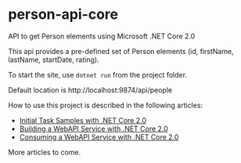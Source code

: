 # person-api-core
API to get Person elements using Microsoft .NET Core 2.0

This api provides a pre-defined set of Person elements 
(id, firstName, lastName, startDate, rating).

To start the site, use `dotnet run` from the project folder.

Default location is http://localhost:9874/api/people

How to use this project is described in the following articles:
* [Initial Task Samples with .NET Core 2.0](https://jeremybytes.blogspot.com/2017/09/initial-task-samples-with-net-core-20.html) 
* [Building a WebAPI Service with .NET Core 2.0](https://jeremybytes.blogspot.com/2017/09/buidling-webapi-service-with-net-core-20.html) 
* [Consuming a WebAPI Service with .NET Core 2.0](https://jeremybytes.blogspot.com/2017/09/consuming-webapi-service-with-net-core.html) 

More articles to come.
